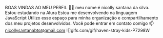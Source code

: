 BOAS VINDAS AO MEU PERFIL 💙💙
meu nome é nicolly santana da silva.
Estou estudando na Alura
Estou me desenvolvendo na linguagem JavaScript
Utilizo esse espaço para minha organização e compartilhamento dos meu projetos desenvolvidos.
Você pode entrar em contato comigo 📫
nicollysantanabts@gmail.com
![]gifs.com/gif/haven-stray-kids-P7298W
